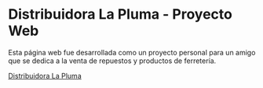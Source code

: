 # Distribuidora La Pluma - Proyecto Web

Esta página web fue desarrollada como un proyecto personal para un amigo que se dedica a la venta de repuestos y productos de ferretería.  

[Distribuidora La Pluma](https://distribuidoralapluma.netlify.app/)
